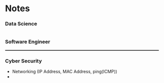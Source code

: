 # Notes

### Data Science

#

### Software Engineer

<hr style="border:1px solid gray">

### Cyber Security 
* Networking (IP Address, MAC Address, ping(ICMP))
* 

